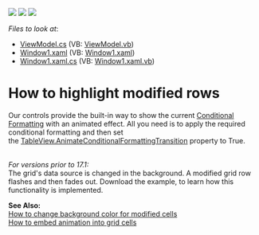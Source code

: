 <!-- default badges list -->
![](https://img.shields.io/endpoint?url=https://codecentral.devexpress.com/api/v1/VersionRange/128650792/21.1.5%2B)
[![](https://img.shields.io/badge/Open_in_DevExpress_Support_Center-FF7200?style=flat-square&logo=DevExpress&logoColor=white)](https://supportcenter.devexpress.com/ticket/details/E841)
[![](https://img.shields.io/badge/📖_How_to_use_DevExpress_Examples-e9f6fc?style=flat-square)](https://docs.devexpress.com/GeneralInformation/403183)
<!-- default badges end -->
<!-- default file list -->
*Files to look at*:

* [ViewModel.cs](./CS/AnimateChangedRows/ViewModel.cs) (VB: [ViewModel.vb](./VB/AnimateChangedRows/ViewModel.vb))
* [Window1.xaml](./CS/AnimateChangedRows/Window1.xaml) (VB: [Window1.xaml](./VB/AnimateChangedRows/Window1.xaml))
* [Window1.xaml.cs](./CS/AnimateChangedRows/Window1.xaml.cs) (VB: [Window1.xaml.vb](./VB/AnimateChangedRows/Window1.xaml.vb))
<!-- default file list end -->
# How to highlight modified rows


<p>Our controls provide the built-in way to show the current <a href="https://documentation.devexpress.com/WPF/17130/Controls-and-Libraries/Data-Grid/Conditional-Formatting">Conditional Formatting</a> with an animated effect. All you need is to apply the required conditional formatting and then set the <a href="https://documentation.devexpress.com/WPF/DevExpress.Xpf.Grid.TableView.AnimateConditionalFormattingTransition.property">TableView.AnimateConditionalFormattingTransition</a> property to True.</p><p><br><em>For versions prior to 17.1:</em><br>The grid's data source is changed in the background. A modified grid row flashes and then fades out. Download the example, to learn how this functionality is implemented.</p><p><strong>See Also:</strong><br> <a href="https://www.devexpress.com/Support/Center/p/E1297">How to change background color for modified cells</a><br> <a href="https://www.devexpress.com/Support/Center/p/E1532">How to embed animation into grid cells</a></p>

<br/>


